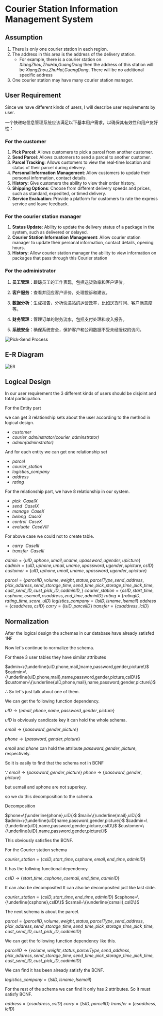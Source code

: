 # Courier Station Information Management System

## Assumption

1. There is only one courier station in each region.
2. The address in this area is the address of the delivery station.
   - For example, there is a courier station on *XiangZhou,ZhuHai,GuangDong* then the address of this station will be *XiangZhou,ZhuHai,GuangDong*. There will be no additional specific address
3. One courier station may have many courier station manager.

## User Requirement

Since we have different kinds of users, I will describe user requirements by user.

一个快递站信息管理系统应该满足以下基本用户需求，以确保其有效性和用户友好性：

### For the customer

1. **Pick Parcel**: Allows customers to pick a parcel from another customer.
2. **Send Parcel**: Allows customers to send a parcel to another customer.
3. **Parcel Tracking**: Allows customers to view the real-time location and status of their parcel during delivery.
4. **Personal Information Management**: Allow customers to update their personal information,  contact details.
5. **History**: Give customers the ability to view their order history.
6. **Shipping Options**: Choose from different delivery speeds and prices, such as standard, expedited, or timed delivery.
7. **Service Evaluation**: Provide a platform for customers to rate the express service and leave feedback.

### For the courier station manager

1. **Status Update**: Ability to update the delivery status of a package in the system, such as delivered or delayed.
2. **Courier Station Information Management**: Allow courier station manager to update their personal information, contact details, opening hours.
3. **History**: Allow courier station manager the ability to view information on packages that pass through this Courier station

### For the administrator

1. **员工管理**：跟踪员工的工作表现，包括送货效率和客户评价。

2. **客户服务**：查看并回应客户评价，处理投诉和建议。

3. **数据分析**：生成报告，分析快递站的运营效率，比如送货时间、客户满意度等。

4. **财务管理**：管理订单的财务流水，包括支付处理和收入报告。

5. **系统安全**：确保系统安全，保护客户和公司数据不受未经授权的访问。

![Pick-Send Process](Project/Draw/process.png)

## E-R Diagram

![ER](Project/Draw/E-R.png)

## Logical Design

In our user requirement the 3 different kinds of users should be disjoint and total participation.

For the Entity part

we can get 3 relationship sets about the user according to the method in logical design.

- $customer$
- $courier\_adminstrator$*(courier_adminstrator)*
- $admin$*(adminstrator)*
  
And for each entity we can get one relationship set

- $parcel$
- $courier\_station$
- $logistics\_company$
- $address$
- $rating$

For the relationship part, we have 8 relationship in our system.

- $pick$  $\ Case IX$
- $send$  $\ Case IX$
- $manage$  $\ Case X$
- $belong$  $\ Case X$
- $control$ $\ Case X$
- $evaluate$ $\ Case VIII$

For above case we could not to create table.

- $carry$ $\ Case III$
- $transfer$ $\ Case III$

$admin=\{uID,uphone,umail,uname,upassword,ugender,upicture\}$
$cadmin=\{uID,uphone,umail,uname,upassword,ugender,upicture,csID\}$
$customer=\{uID,uphone,umail,uname,upassword,ugender,upicture\}$

$parcel=\{parcelID,volume,weight,status,parcelType,
          send\_address,pick\_address,send\_storage\_time,send\_time,pick\_storage\_time,
          pick\_time,cust\_send\_ID,cust\_pick\_ID,cadminID,\}$
$courier\_station=\{csID,start\_time,csphone,csemail,csaddress,end\_time,adminID\}$
$rating=\{ratingID,rating\_time,score,uID\}$
$logistics\_company=\{lsID,lsname,lsemail\}$
$address=\{csaddress,csID\}$
$carry=\{lsID,parcelID\}$
$transfer=\{csaddress,lcID\}$

## Normalization

After the logical design the schemas in our database have already satisfed 1NF

Now let's continue to normalize the schema.

For these 3 user tables they have similar attributes

$admin=\{\underline{uID,phone,mail,}name,password,gender,picture\}$
$cadmin=\{\underline{uID,phone,mail},name,password,gender,picture,csID\}$
$customer=\{\underline{uID,phone,mail},name,password,gender,picture\}$

$\therefore$ So let's just talk about one of them.

We can get the following function dependency.

$uID \rightarrow \{email,phone,name,password,gender,picture\}$

$uID$ is obviously candicate key it can hold the whole schema.

$email \rightarrow \{password,gender,picture\}$

$phone \rightarrow \{password,gender,picture\}$

$email$ and $phone$ can hold the attribute $password,gender,picture$, respectively.

So it is easily to find that the schema not in BCNF

$\because$
$email \rightarrow \{password,gender,picture\}$
$phone \rightarrow \{password,gender,picture\}$

but uemail and uphone are not superkey.

so we do this decomposition to the schema.

Decomposition

$phone=\{\underline{phone},uID\}$
$mail=\{\underline{mail},uID\}$
$admin=\{\underline{uID}name,password,gender,picture\}$
$cadmin=\{\underline{uID},name,password,gender,picture,csID\}$
$customer=\{\underline{uID},name,password,gender,picture\}$

This obviously satisfies the BCNF.

For the Courier station schema

$courier\_station=\{csID,start\_time,csphone,email,end\_time,adminID\}$

It has the follwing functional dependency

$csID\rightarrow \{start\_time,csphone,csemail,end\_time,adminID\}$

It can also be decomposited It can also be decomposited just like last slide.

$courier\_station=\{csID,start\_time,end\_time,adminID\}$
$csphone=\{\underline{csphone},csID\}$
$csmail=\{\underline{csmail},csID\}$

The next schema is about the parcel.

$parcel=\{parcelID,volume,weight,status,parcelType,
          send\_address,pick\_address,send\_storage\_time,send\_time,pick\_storage\_time,
          pick\_time,cust\_send\_ID,cust\_pick\_ID,cadminID\}$

We can get the following function dependency like this.

$parcelID \rightarrow \{volume,weight,status,parcelType,
          send\_address,pick\_address,send\_storage\_time,send\_time,pick\_storage\_time,
          pick\_time,cust\_send\_ID,cust\_pick\_ID,cadminID\}$

We can find it has been already satisfy the BCNF.

$logistics\_company=\{lsID,lsname,lsemail\}$

For the rest of the schema we can find it only has 2 attributes. So it must satisfy BCNF.

$address=\{csaddress,csID\}$
$carry=\{lsID,parcelID\}$
$transfer=\{csaddress,lcID\}$
